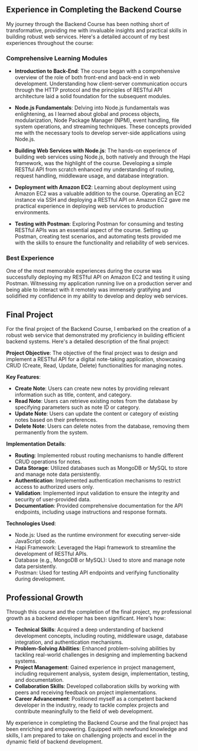 ## Experience in Completing the Backend Course

My journey through the Backend Course has been nothing short of transformative, providing me with invaluable insights and practical skills in building robust web services. Here's a detailed account of my best experiences throughout the course:

### Comprehensive Learning Modules

- **Introduction to Back-End**: The course began with a comprehensive overview of the role of both front-end and back-end in web development. Understanding how client-server communication occurs through the HTTP protocol and the principles of RESTful API architecture laid a solid foundation for the subsequent modules.

- **Node.js Fundamentals**: Delving into Node.js fundamentals was enlightening, as I learned about global and process objects, modularization, Node Package Manager (NPM), event handling, file system operations, and streaming techniques. These concepts provided me with the necessary tools to develop server-side applications using Node.js.

- **Building Web Services with Node.js**: The hands-on experience of building web services using Node.js, both natively and through the Hapi framework, was the highlight of the course. Developing a simple RESTful API from scratch enhanced my understanding of routing, request handling, middleware usage, and database integration.

- **Deployment with Amazon EC2**: Learning about deployment using Amazon EC2 was a valuable addition to the course. Operating an EC2 instance via SSH and deploying a RESTful API on Amazon EC2 gave me practical experience in deploying web services to production environments.

- **Testing with Postman**: Exploring Postman for consuming and testing RESTful APIs was an essential aspect of the course. Setting up Postman, creating test scenarios, and automating tests provided me with the skills to ensure the functionality and reliability of web services.

### Best Experience

One of the most memorable experiences during the course was successfully deploying my RESTful API on Amazon EC2 and testing it using Postman. Witnessing my application running live on a production server and being able to interact with it remotely was immensely gratifying and solidified my confidence in my ability to develop and deploy web services.

## Final Project

For the final project of the Backend Course, I embarked on the creation of a robust web service that demonstrated my proficiency in building efficient backend systems. Here's a detailed description of the final project:

**Project Objective**: The objective of the final project was to design and implement a RESTful API for a digital note-taking application, showcasing CRUD (Create, Read, Update, Delete) functionalities for managing notes.

**Key Features**:

- **Create Note**: Users can create new notes by providing relevant information such as title, content, and category.
- **Read Note**: Users can retrieve existing notes from the database by specifying parameters such as note ID or category.
- **Update Note**: Users can update the content or category of existing notes based on their preferences.
- **Delete Note**: Users can delete notes from the database, removing them permanently from the system.

**Implementation Details**:

- **Routing**: Implemented robust routing mechanisms to handle different CRUD operations for notes.
- **Data Storage**: Utilized databases such as MongoDB or MySQL to store and manage note data persistently.
- **Authentication**: Implemented authentication mechanisms to restrict access to authorized users only.
- **Validation**: Implemented input validation to ensure the integrity and security of user-provided data.
- **Documentation**: Provided comprehensive documentation for the API endpoints, including usage instructions and response formats.

**Technologies Used**:

- Node.js: Used as the runtime environment for executing server-side JavaScript code.
- Hapi Framework: Leveraged the Hapi framework to streamline the development of RESTful APIs.
- Database (e.g., MongoDB or MySQL): Used to store and manage note data persistently.
- Postman: Used for testing API endpoints and verifying functionality during development.

## Professional Growth

Through this course and the completion of the final project, my professional growth as a backend developer has been significant. Here's how:

- **Technical Skills**: Acquired a deep understanding of backend development concepts, including routing, middleware usage, database integration, and authentication mechanisms.
- **Problem-Solving Abilities**: Enhanced problem-solving abilities by tackling real-world challenges in designing and implementing backend systems.
- **Project Management**: Gained experience in project management, including requirement analysis, system design, implementation, testing, and documentation.
- **Collaboration Skills**: Developed collaboration skills by working with peers and receiving feedback on project implementations.
- **Career Advancement**: Positioned myself as a competent backend developer in the industry, ready to tackle complex projects and contribute meaningfully to the field of web development.

My experience in completing the Backend Course and the final project has been enriching and empowering. Equipped with newfound knowledge and skills, I am prepared to take on challenging projects and excel in the dynamic field of backend development.
